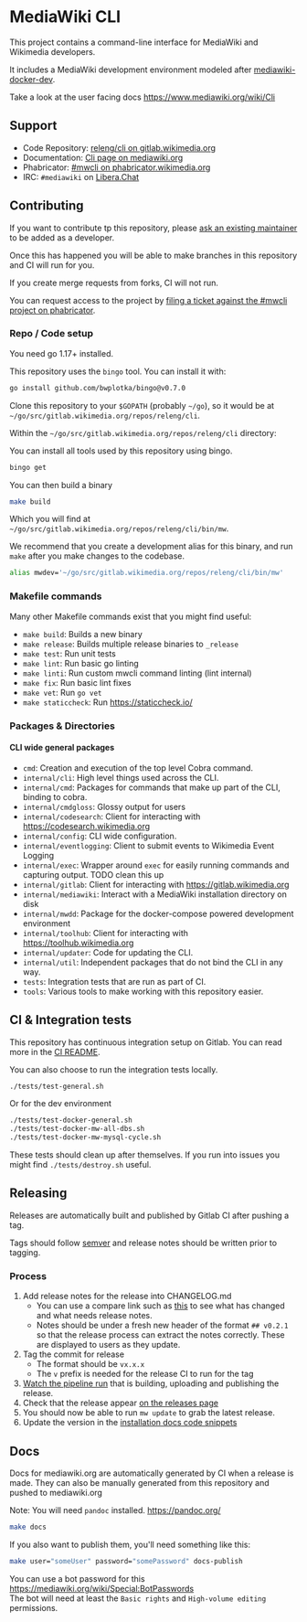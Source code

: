 # MediaWiki CLI

This project contains a command-line interface for MediaWiki and Wikimedia developers.

It includes a MediaWiki development environment modeled after [mediawiki-docker-dev](https://www.mediawiki.org/wiki/MediaWiki-Docker-Dev).

Take a look at the user facing docs https://www.mediawiki.org/wiki/Cli

## Support

- Code Repository: [releng/cli on gitlab.wikimedia.org](https://gitlab.wikimedia.org/repos/releng/cli)
- Documentation: [Cli page on mediawiki.org](https://www.mediawiki.org/wiki/Cli)
- Phabricator: [#mwcli on phabricator.wikimedia.org](https://phabricator.wikimedia.org/project/view/5331/)
- IRC: `#mediawiki` on [Libera.​Chat](https://libera.chat/)

## Contributing

If you want to contribute tp this repository, please [ask an existing maintainer](https://gitlab.wikimedia.org/repos/releng/cli/-/project_members) to be added as a developer.

Once this has happened you will be able to make branches in this repository and CI will run for you.

If you create merge requests from forks, CI will not run.

You can request access to the project by [filing a ticket against the #mwcli project on phabricator](https://phabricator.wikimedia.org/maniphest/task/edit/form/1/?tags=mwcli&title=Request%20access%20to%20mwcli%20gitlab%20project%20for%20%3CUSER%3E).

### Repo / Code setup

You need go 1.17+ installed.

This repository uses the `bingo` tool.
You can install it with:

```sh
go install github.com/bwplotka/bingo@v0.7.0
```

Clone this repository to your `$GOPATH` (probably `~/go`), so it would be at
`~/go/src/gitlab.wikimedia.org/repos/releng/cli`.

Within the `~/go/src/gitlab.wikimedia.org/repos/releng/cli` directory:

You can install all tools used by this repository using bingo.

```sh
bingo get
```

You can then build a binary

```sh
make build
```

Which you will find at `~/go/src/gitlab.wikimedia.org/repos/releng/cli/bin/mw`.

We recommend that you create a development alias for this binary, and run `make` after you make changes to the codebase.

```sh
alias mwdev='~/go/src/gitlab.wikimedia.org/repos/releng/cli/bin/mw'
```

### Makefile commands

Many other Makefile commands exist that you might find useful:

- `make build`: Builds a new binary
- `make release`: Builds multiple release binaries to `_release`
- `make test`: Run unit tests
- `make lint`: Run basic go linting
- `make linti`: Run custom mwcli command linting (lint internal)
- `make fix`: Run basic lint fixes
- `make vet`: Run `go vet`
- `make staticcheck`: Run https://staticcheck.io/

### Packages & Directories

#### CLI wide general packages

- `cmd`: Creation and execution of the top level Cobra command.
- `internal/cli`: High level things used across the CLI.
- `internal/cmd`: Packages for commands that make up part of the CLI, binding to cobra.
- `internal/cmdgloss`: Glossy output for users
- `internal/codesearch`: Client for interacting with https://codesearch.wikimedia.org
- `internal/config`: CLI wide configuration.
- `internal/eventlogging`: Client to submit events to Wikimedia Event Logging
- `internal/exec`: Wrapper around `exec` for easily running commands and capturing output. TODO clean this up
- `internal/gitlab`: Client for interacting with https://gitlab.wikimedia.org
- `internal/mediawiki`: Interact with a MediaWiki installation directory on disk
- `internal/mwdd`: Package for the docker-compose powered development environment
- `internal/toolhub`: Client for interacting with https://toolhub.wikimedia.org
- `internal/updater`: Code for updating the CLI.
- `internal/util`: Independent packages that do not bind the CLI in any way.
- `tests`: Integration tests that are run as part of CI.
- `tools`: Various tools to make working with this repository easier.

## CI & Integration tests

This repository has continuous integration setup on Gitlab.
You can read more in the [CI README](./CI.md).

You can also choose to run the integration tests locally.

```sh
./tests/test-general.sh
```

Or for the dev environment

```sh
./tests/test-docker-general.sh
./tests/test-docker-mw-all-dbs.sh
./tests/test-docker-mw-mysql-cycle.sh
```

These tests should clean up after themselves.
If you run into issues you might find `./tests/destroy.sh` useful.

## Releasing

Releases are automatically built and published by Gitlab CI after pushing a tag.

Tags should follow [semver](https://semver.org/) and release notes should be written prior to tagging.

### Process

1) Add release notes for the release into CHANGELOG.md
    - You can use a compare link such as [this](https://gitlab.wikimedia.org/repos/releng/cli/-/compare/v0.10.0...main?from_project_id=16) to see what has changed and what needs release notes.
    - Notes should be under a fresh new header of the format `## v0.2.1` so that the release process can extract the notes correctly. These are displayed to users as they update.
2) Tag the commit for release
    - The format should be `vx.x.x`
    - The `v` prefix is needed for the release CI to run for the tag
3) [Watch the pipeline run](https://gitlab.wikimedia.org/repos/releng/cli/-/pipelines) that is building, uploading and publishing the release.
4) Check that the release appear [on the releases page](https://gitlab.wikimedia.org/repos/releng/cli/-/releases)
5) You should now be able to run `mw update` to grab the latest release.
6) Update the version in the [installation docs code snippets](https://www.mediawiki.org/wiki/Cli/guide/Installation)

## Docs

Docs for mediawiki.org are automatically generated by CI when a release is made.
They can also be manually generated from this repository and pushed to mediawiki.org

Note: You will need `pandoc` installed. https://pandoc.org/

```sh
make docs
```

If you also want to publish them, you'll need something like this:

```sh
make user="someUser" password="somePassword" docs-publish
```

You can use a bot password for this https://mediawiki.org/wiki/Special:BotPasswords \
The bot will need at least the `Basic rights` and `High-volume editing` permissions.
